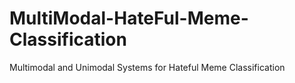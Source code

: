 # MultiModal-HateFul-Meme-Classification
Multimodal and Unimodal Systems for Hateful Meme Classification

